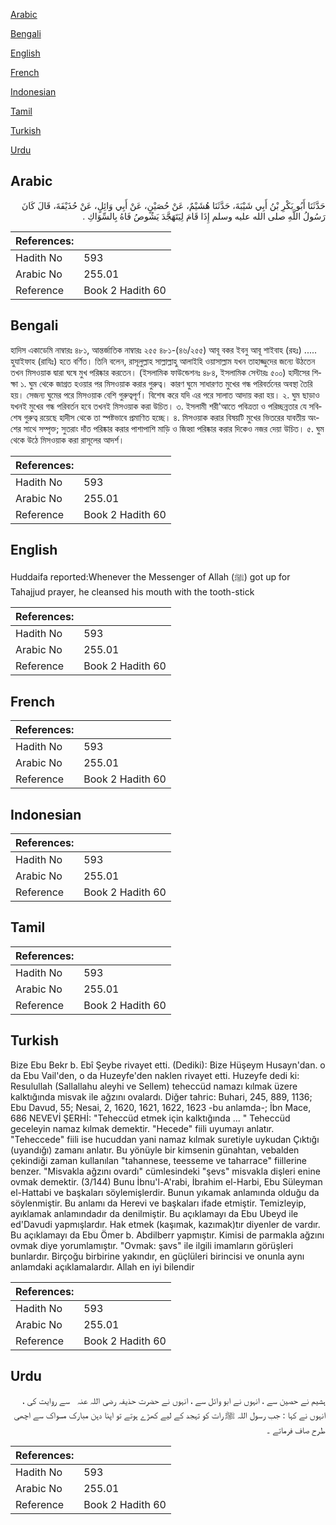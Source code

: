 [Arabic](#arabic)

[Bengali](#bengali)

[English](#english)

[French](#french)

[Indonesian](#indonesian)

[Tamil](#tamil)

[Turkish](#turkish)

[Urdu](#urdu)

## Arabic


<div dir="rtl" lang="ar" style={{fontSize:'larger',backgroundColor:'#f8f9fa',padding:20}}>
حَدَّثَنَا أَبُو بَكْرِ بْنُ أَبِي شَيْبَةَ، حَدَّثَنَا هُشَيْمٌ، عَنْ حُصَيْنٍ، عَنْ أَبِي وَائِلٍ، عَنْ حُذَيْفَةَ، قَالَ كَانَ رَسُولُ اللَّهِ صلى الله عليه وسلم إِذَا قَامَ لِيَتَهَجَّدَ يَشُوصُ فَاهُ بِالسِّوَاكِ ‏.‏
</div>
<div style={{backgroundColor:'#f8f9fa',padding:20, marginBottom: 10}}><table> <thead> <tr> <th>References:</th> <th></th> </tr> </thead> <tbody><tr><td>Hadith No</td><td>593</td></tr><tr><td>Arabic No</td><td>255.01</td></tr><tr><td>Reference</td><td>Book 2 Hadith 60</td></tr></tbody></table></div>

## Bengali


<div dir="ltr" lang="bn" style={{fontSize:'larger',backgroundColor:'#f8f9fa',padding:20}}>
হাদিস একাডেমি নাম্বারঃ ৪৮১, আন্তর্জাতিক নাম্বারঃ ২৫৫ ৪৮১-(৪৬/২৫৫) আবূ বকর ইবনু আবূ শাইবাহ (রহঃ) ..... হুযাইফাহ (রাযিঃ) হতে বর্ণিত। তিনি বলেন, রাসূলুল্লাহ সাল্লাল্লাহু আলাইহি ওয়াসাল্লাম যখন তাহাজ্জুদের জন্যে উঠতেন তখন মিসওয়াক দ্বারা ঘষে মুখ পরিষ্কার করতেন। (ইসলামিক ফাউন্ডেশনঃ ৪৮৪, ইসলামিক সেন্টারঃ ৫০০) হাদীসের শিক্ষা ১. ঘুম থেকে জাগ্রত হওয়ার পর মিসওয়াক করার গুরুত্ব। কারণ ঘুমে সাধারণত মুখের গন্ধ পরিবর্তনের অবস্থা তৈরি হয়। সেজন্য ঘুমের পরে মিসওয়াক বেশি গুরুত্বপূর্ণ। বিশেষ করে যদি এর পরে সালাত আদায় করা হয়। ২. ঘুম ছাড়াও যখনই মুখের গন্ধ পরিবর্তন হবে তখনই মিসওয়াক করা উচিত। ৩. ইসলামী শরী'আতে পবিত্রতা ও পরিচ্ছন্নতার যে সবিশেষ গুরুত্ব রয়েছে হাদীস থেকে তা স্পষ্টভাবে প্রমাণিত হচ্ছে। ৪. মিসওয়াক করার বিষয়টি মুখের ভিতরের যাবতীয় অংশের সাথে সম্পৃক্ত; সুতরাং দাঁত পরিষ্কার করার পাশাপাশি মাড়ি ও জিহ্বা পরিষ্কার করার দিকেও নজর দেয়া উচিত। ৫. ঘুম থেকে উঠে মিসওয়াক করা রাসূলের আদর্শ।
</div>
<div style={{backgroundColor:'#f8f9fa',padding:20, marginBottom: 10}}><table> <thead> <tr> <th>References:</th> <th></th> </tr> </thead> <tbody><tr><td>Hadith No</td><td>593</td></tr><tr><td>Arabic No</td><td>255.01</td></tr><tr><td>Reference</td><td>Book 2 Hadith 60</td></tr></tbody></table></div>

## English


<div dir="ltr" lang="en" style={{fontSize:'larger',backgroundColor:'#f8f9fa',padding:20}}>
Huddaifa reported:Whenever the Messenger of Allah (ﷺ) got up for Tahajjud prayer, he cleansed his mouth with the tooth-stick
</div>
<div style={{backgroundColor:'#f8f9fa',padding:20, marginBottom: 10}}><table> <thead> <tr> <th>References:</th> <th></th> </tr> </thead> <tbody><tr><td>Hadith No</td><td>593</td></tr><tr><td>Arabic No</td><td>255.01</td></tr><tr><td>Reference</td><td>Book 2 Hadith 60</td></tr></tbody></table></div>

## French


<div dir="ltr" lang="fr" style={{fontSize:'larger',backgroundColor:'#f8f9fa',padding:20}}>

</div>
<div style={{backgroundColor:'#f8f9fa',padding:20, marginBottom: 10}}><table> <thead> <tr> <th>References:</th> <th></th> </tr> </thead> <tbody><tr><td>Hadith No</td><td>593</td></tr><tr><td>Arabic No</td><td>255.01</td></tr><tr><td>Reference</td><td>Book 2 Hadith 60</td></tr></tbody></table></div>

## Indonesian


<div dir="ltr" lang="id" style={{fontSize:'larger',backgroundColor:'#f8f9fa',padding:20}}>

</div>
<div style={{backgroundColor:'#f8f9fa',padding:20, marginBottom: 10}}><table> <thead> <tr> <th>References:</th> <th></th> </tr> </thead> <tbody><tr><td>Hadith No</td><td>593</td></tr><tr><td>Arabic No</td><td>255.01</td></tr><tr><td>Reference</td><td>Book 2 Hadith 60</td></tr></tbody></table></div>

## Tamil


<div dir="ltr" lang="ta" style={{fontSize:'larger',backgroundColor:'#f8f9fa',padding:20}}>

</div>
<div style={{backgroundColor:'#f8f9fa',padding:20, marginBottom: 10}}><table> <thead> <tr> <th>References:</th> <th></th> </tr> </thead> <tbody><tr><td>Hadith No</td><td>593</td></tr><tr><td>Arabic No</td><td>255.01</td></tr><tr><td>Reference</td><td>Book 2 Hadith 60</td></tr></tbody></table></div>

## Turkish


<div dir="ltr" lang="tr" style={{fontSize:'larger',backgroundColor:'#f8f9fa',padding:20}}>
Bize Ebu Bekr b. Ebî Şeybe rivayet etti. (Dediki): Bize Hüşeym Husayn'dan. o da Ebu Vail'den, o da Huzeyfe'den naklen rivayet etti. Huzeyfe dedi ki: Resulullah (Sallallahu aleyhi ve Sellem) teheccüd namazı kılmak üzere kalktığında misvak ile ağzını ovalardı. Diğer tahric: Buhari, 245, 889, 1136; Ebu Davud, 55; Nesai, 2, 1620, 1621, 1622, 1623 -bu anlamda-; İbn Mace, 686 NEVEVİ ŞERHİ: "Teheccüd etmek için kalktığında ... " Teheccüd geceleyin namaz kılmak demektir. "Hecede" fiili uyumayı anlatır. "Teheccede" fiili ise hucuddan yani namaz kılmak suretiyle uykudan Çıktığı (uyandığı) zamanı anlatır. Bu yönüyle bir kimsenin günahtan, vebalden çekindiği zaman kullanılan "tahannese, teesseme ve taharrace" fiillerine benzer. "Misvakla ağzını ovardı" cümlesindeki "şevs" misvakla dişleri enine ovmak demektir. (3/144) Bunu İbnu'l-A'rabi, İbrahim el-Harbi, Ebu Süleyman el-Hattabi ve başkaları söylemişlerdir. Bunun yıkamak anlamında olduğu da söylenmiştir. Bu anlamı da Herevi ve başkaları ifade etmiştir. Temizleyip, ayıklamak anlamındadır da denilmiştir. Bu açıklamayı da Ebu Ubeyd ile ed'Davudi yapmışlardır. Hak etmek (kaşımak, kazımak)tır diyenler de vardır. Bu açıklamayı da Ebu Ömer b. Abdilberr yapmıştır. Kimisi de parmakla ağzını ovmak diye yorumlamıştır. "Ovmak: şavs" ile ilgili imamların görüşleri bunlardır. Birçoğu birbirine yakındır, en güçlüleri birincisi ve onunla aynı anlamdaki açıklamalardır. Allah en iyi bilendir
</div>
<div style={{backgroundColor:'#f8f9fa',padding:20, marginBottom: 10}}><table> <thead> <tr> <th>References:</th> <th></th> </tr> </thead> <tbody><tr><td>Hadith No</td><td>593</td></tr><tr><td>Arabic No</td><td>255.01</td></tr><tr><td>Reference</td><td>Book 2 Hadith 60</td></tr></tbody></table></div>

## Urdu


<div dir="rtl" lang="ur" style={{fontSize:'larger',backgroundColor:'#f8f9fa',padding:20}}>
ہشیم نے حصین سے ، انہوں نے ابو وائل سے ، انہوں نے حضرت حذیفہ ‌رضی ‌اللہ ‌عنہ ‌ ‌ سے روایت کی ، انہوں نے کہا : جب رسول اللہ ﷺ رات کو تہجد کے لیے کھڑے ہوتے تو اپنا دہن مبارک مسواک سے اچھی طرح صاف فرماتے ۔
</div>
<div style={{backgroundColor:'#f8f9fa',padding:20, marginBottom: 10}}><table> <thead> <tr> <th>References:</th> <th></th> </tr> </thead> <tbody><tr><td>Hadith No</td><td>593</td></tr><tr><td>Arabic No</td><td>255.01</td></tr><tr><td>Reference</td><td>Book 2 Hadith 60</td></tr></tbody></table></div>